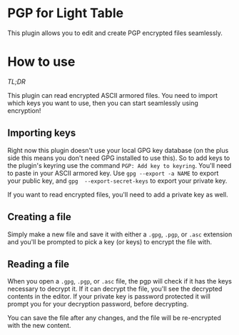 # PGP for Light Table
This plugin allows you to edit and create PGP encrypted files seamlessly.

# How to use
*TL;DR*

This plugin can read encrypted ASCII armored files.
You need to import which keys you want to use, then you can start seamlessly using encryption!

## Importing keys
Right now this plugin doesn't use your local GPG key database (on the plus side this means you don't need GPG installed to use this). So to add keys to the plugin's keyring use the command `PGP: Add key to keyring`. You'll need to paste in your ASCII armored key. Use `gpg --export -a NAME` to export your public key, and `gpg  --export-secret-keys` to export your private key.


If you want to read encrypted files, you'll need to add a private key as well.

## Creating a file
Simply make a new file and save it with either a
`.gpg`, `.pgp`, or `.asc` extension and you'll be prompted to pick a key (or keys) to encrypt the file with.

## Reading a file

When you open a `.gpg`, `.pgp`, or `.asc` file,
the pgp will check if it has the keys necessary to decrypt it. If it can decrypt the file, you'll see the decrypted contents in the editor. If your private key is password protected it will prompt you for your decryption password, before decrypting.

You can save the file after any changes, and the file will be re-encrypted with the new content.
